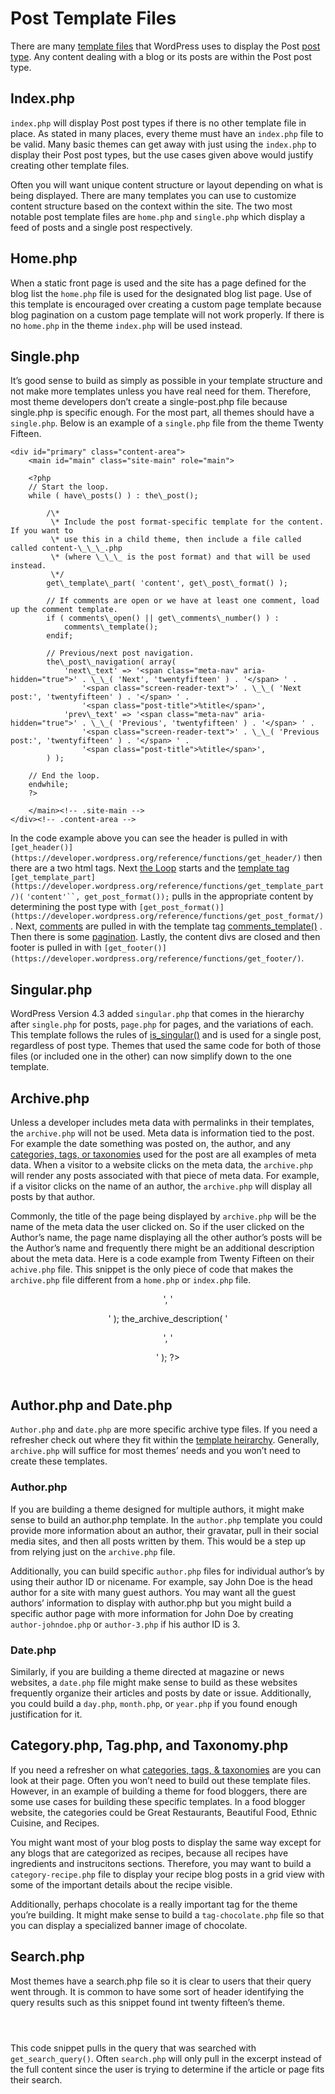 # Post Template Files

There are many [template files](https://developer.wordpress.org/themes/basics/template-files/) that WordPress uses to display the Post [post type](https://developer.wordpress.org/themes/basics/post-types/). Any content dealing with a blog or its posts are within the Post post type.

## Index.php

`index.php` will display Post post types if there is no other template file in place. As stated in many places, every theme must have an `index.php` file to be valid. Many basic themes can get away with just using the `index.php` to display their Post post types, but the use cases given above would justify creating other template files.

Often you will want unique content structure or layout depending on what is being displayed. There are many templates you can use to customize content structure based on the context within the site. The two most notable post template files are `home.php` and `single.php` which display a feed of posts and a single post respectively.

## Home.php

When a static front page is used and the site has a page defined for the blog list the `home.php` file is used for the designated blog list page. Use of this template is encouraged over creating a custom page template because blog pagination on a custom page template will not work properly. If there is no `home.php` in the theme `index.php` will be used instead.

## Single.php

It’s good sense to build as simply as possible in your template structure and not make more templates unless you have real need for them. Therefore, most theme developers don’t create a single-post.php file because single.php is specific enough. For the most part, all themes should have a `single.php`. Below is an example of a `single.php` file from the theme Twenty Fifteen.

<?php
/\*\*
 \* The template for displaying all single posts and attachments
 \*
 \* @package WordPress
 \* @subpackage Twenty\_Fifteen
 \* @since Twenty Fifteen 1.0
 \*/
 
get\_header(); ?>
 
    <div id="primary" class="content-area">
        <main id="main" class="site-main" role="main">
 
        <?php
        // Start the loop.
        while ( have\_posts() ) : the\_post();
 
            /\*
             \* Include the post format-specific template for the content. If you want to
             \* use this in a child theme, then include a file called called content-\_\_\_.php
             \* (where \_\_\_ is the post format) and that will be used instead.
             \*/
            get\_template\_part( 'content', get\_post\_format() );
 
            // If comments are open or we have at least one comment, load up the comment template.
            if ( comments\_open() || get\_comments\_number() ) :
                comments\_template();
            endif;
 
            // Previous/next post navigation.
            the\_post\_navigation( array(
                'next\_text' => '<span class="meta-nav" aria-hidden="true">' . \_\_( 'Next', 'twentyfifteen' ) . '</span> ' .
                    '<span class="screen-reader-text">' . \_\_( 'Next post:', 'twentyfifteen' ) . '</span> ' .
                    '<span class="post-title">%title</span>',
                'prev\_text' => '<span class="meta-nav" aria-hidden="true">' . \_\_( 'Previous', 'twentyfifteen' ) . '</span> ' .
                    '<span class="screen-reader-text">' . \_\_( 'Previous post:', 'twentyfifteen' ) . '</span> ' .
                    '<span class="post-title">%title</span>',
            ) );
 
        // End the loop.
        endwhile;
        ?>
 
        </main><!-- .site-main -->
    </div><!-- .content-area -->
 
<?php get\_footer(); ?>

In the code example above you can see the header is pulled in with `[get_header()](https://developer.wordpress.org/reference/functions/get_header/)` then there are a two html tags. Next [the Loop](https://developer.wordpress.org/themes/basics/the-loop/) starts and the [template tag](https://developer.wordpress.org/themes/basics/template-tags/) `[get_template_part](https://developer.wordpress.org/reference/functions/get_template_part/)(` `'content'``, get_post_format());` pulls in the appropriate content by determining the post type with `[get_post_format()](https://developer.wordpress.org/reference/functions/get_post_format/)`. Next, [comments](https://developer.wordpress.org/themes/functionality/comments/) are pulled in with the template tag [](https://developer.wordpress.org/reference/functions/comments_template/)[comments\_template()](https://developer.wordpress.org/reference/functions/comments_template/) . Then there is some [pagination](https://developer.wordpress.org/themes/functionality/pagination/). Lastly, the content divs are closed and then footer is pulled in with `[get_footer()](https://developer.wordpress.org/reference/functions/get_footer/)`.

## Singular.php

WordPress Version 4.3 added `singular.php` that comes in the hierarchy after `single.php` for posts, `page.php` for pages, and the variations of each. This template follows the rules of [is\_singular()](https://developer.wordpress.org/reference/functions/is_singular/) and is used for a single post, regardless of post type. Themes that used the same code for both of those files (or included one in the other) can now simplify down to the one template.

## Archive.php

Unless a developer includes meta data with permalinks in their templates, the `archive.php` will not be used. Meta data is information tied to the post. For example the date something was posted on, the author, and any [categories, tags, or taxonomies](https://developer.wordpress.org/themes/functionality/categories-tags-custom-taxonomies/) used for the post are all examples of meta data. When a visitor to a website clicks on the meta data, the `archive.php` will render any posts associated with that piece of meta data. For example, if a visitor clicks on the name of an author, the `archive.php` will display all posts by that author.

Commonly, the title of the page being displayed by `archive.php` will be the name of the meta data the user clicked on. So if the user clicked on the Author’s name, the page name displaying all the other author’s posts will be the Author’s name and frequently there might be an additional description about the meta data. Here is a code example from Twenty Fifteen on their `achive.php` file. This snippet is the only piece of code that makes the `archive.php` file different from a `home.php` or `index.php` file.

<header class="page-header">
    <?php
        the\_archive\_title( '
 
<h1 class="page-title">', '</h1>
 
 
' );
        the\_archive\_description( '
 
<div class="taxonomy-description">', '</div>
 
 
' );
    ?>
</header>
 
 
<!-- .page-header -->

## Author.php and Date.php

`Author.php` and `date.php` are more specific archive type files. If you need a refresher check out where they fit within the [template heirarchy](https://developer.wordpress.org/themes/basics/template-hierarchy/). Generally, `archive.php` will suffice for most themes’ needs and you won’t need to create these templates.

### Author.php

If you are building a theme designed for multiple authors, it might make sense to build an author.php template. In the `author.php` template you could provide more information about an author, their gravatar, pull in their social media sites, and then all posts written by them. This would be a step up from relying just on the `archive.php` file.

Additionally, you can build specific `author.php` files for individual author’s by using their author ID or nicename. For example, say John Doe is the head author for a site with many guest authors. You may want all the guest authors’ information to display with author.php but you might build a specific author page with more information for John Doe by creating `author-johndoe.php` or `author-3.php` if his author ID is 3.

### Date.php

Similarly, if you are building a theme directed at magazine or news websites, a `date.php` file might make sense to build as these websites frequently organize their articles and posts by date or issue. Additionally, you could build a `day.php`, `month.php`, or `year.php` if you found enough justification for it.

## Category.php, Tag.php, and Taxonomy.php

If you need a refresher on what [categories, tags, & taxonomies](https://developer.wordpress.org/themes/basics/categories-tags-custom-taxonomies/) are you can look at their page. Often you won’t need to build out these template files. However, in an example of building a theme for food bloggers, there are some use cases for building these specific templates. In a food blogger website, the categories could be Great Restaurants, Beautiful Food, Ethnic Cuisine, and Recipes.

You might want most of your blog posts to display the same way except for any blogs that are categorized as recipes, because all recipes have ingredients and instrucitons sections. Therefore, you may want to build a `category-recipe.php` file to display your recipe blog posts in a grid view with some of the important details about the recipe visible.

Additionally, perhaps chocolate is a really important tag for the theme you’re building. It might make sense to build a `tag-chocolate.php` file so that you can display a specialized banner image of chocolate.

## Search.php

Most themes have a search.php file so it is clear to users that their query went through. It is common to have some sort of header identifying the query results such as this snippet found int twenty fifteen’s theme.

<header class="page-header">
 
 
<h1 class="page-title"><?php printf( \_\_( 'Search Results for: %s', 'twentyfifteen' ), get\_search\_query() ); ?></h1>
 
 
</header>
 
 
<!-- .page-header -->

This code snippet pulls in the query that was searched with `get_search_query()`. Often `search.php` will only pull in the excerpt instead of the full content since the user is trying to determine if the article or page fits their search.